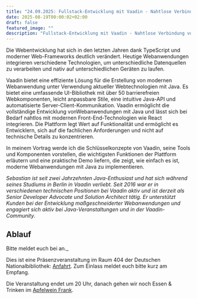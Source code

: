 ```yaml
---
title: "24.09.2025: Fullstack-Entwicklung mit Vaadin - Nahtlose Verbindung von Frontends and Backends mit Java"
date: 2025-08-19T00:00:02+02:00
draft: false
featured_image: ""
description: "Fullstack-Entwicklung mit Vaadin - Nahtlose Verbindung von Frontends and Backends mit Java"
---
```


Die Webentwicklung hat sich in den letzten Jahren dank TypeScript und moderner Web-Frameworks deutlich verändert. Heutige Webanwendungen integrieren verschiedene Technologien, um unterschiedliche Datenquellen zu verarbeiten und nativ auf unterschiedlichen Geräten zu laufen.

Vaadin bietet eine effiziente Lösung für die Erstellung von modernen Webanwendung unter Verwendung aktueller Webtechnologien mit Java. Es bietet eine umfassende UI-Bibliothek mit über 50 barrierefreien Webkomponenten, leicht anpassbare Stile, eine intuitive Java-API und automatisierte Server-Client-Kommunikation. Vaadin ermöglicht die vollständige Entwicklung vonWebanwendungen mit Java und lässt sich bei Bedarf nahtlos mit modernen Front-End-Technologien wie React integrieren. Die Plattform legt Wert auf Funktionalität und ermöglicht es Entwicklern, sich auf die fachlichen Anforderungen und nicht auf technische Details zu konzentrieren.

In meinem Vortrag werde ich die Schlüsselkonzepte von Vaadin, seine Tools und Komponenten vorstellen, die wichtigsten Funktionen der Plattform erläutern und eine praktische Demo liefern, die zeigt, wie einfach es ist, moderne Webanwendungen mit Java zu implementieren.

_Sebastian ist seit zwei Jahrzehnten Java-Enthusiast und hat sich während seines Studiums in Berlin in Vaadin verliebt. Seit 2016 war er in verschiedenen technischen Positionen bei Vaadin aktiv und ist derzeit als Senior Developer Advocate und Solution Architect tätig. Er unterstützt Kunden bei der Entwicklung maßgeschneiderter Webanwendungen und engagiert sich aktiv bei Java-Veranstaltungen und in der Vaadin-Community._

## Ablauf 

Bitte meldet euch bei an._

Dies ist eine Präsenzveranstaltung im Raum 404 der Deutschen Nationalbibliothek: [Anfahrt](https://www.dnb.de/DE/Benutzung/Frankfurt/frankfurt_node.html#doc57382bodyText5).
Zum Einlass meldet euch bitte kurz am Empfang.

Die Veranstaltung endet um 20 Uhr, danach gehen wir noch Essen & Trinken im [Apfelwein Frank](https://www.apfelweinwirtschaft-frank.de/).
